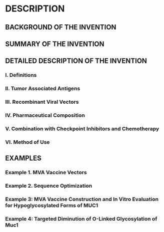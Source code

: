 # DESCRIPTION

## BACKGROUND OF THE INVENTION

## SUMMARY OF THE INVENTION

## DETAILED DESCRIPTION OF THE INVENTION

### I. Definitions

### II. Tumor Associated Antigens

### III. Recombinant Viral Vectors

### IV. Pharmaceutical Composition

### V. Combination with Checkpoint Inhibitors and Chemotherapy

### VI. Method of Use

## EXAMPLES

### Example 1. MVA Vaccine Vectors

### Example 2. Sequence Optimization

### Example 3: MVA Vaccine Construction and In Vitro Evaluation for Hypoglycosylated Forms of MUC1

### Example 4: Targeted Diminution of O-Linked Glycosylation of Muc1

